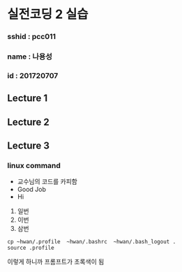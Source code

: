 # 실전코딩 2 실습

### sshid : pcc011
### name : 나용성
### id : 201720707

## Lecture 1

## Lecture 2

## Lecture 3

### linux command

- 교수님의 코드를 카피함
- Good Job
- Hi

1. 일번
1. 이번
1. 삼번

```
cp ~hwan/.profile  ~hwan/.bashrc  ~hwan/.bash_logout .
source .profile
```
이렇게 하니까 프롬프트가 초록색이 됨
